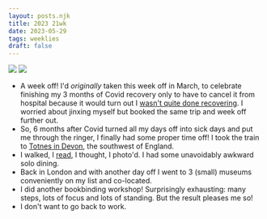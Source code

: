 ```yaml
---
layout: posts.njk
title: 2023 21wk
date: 2023-05-29
tags: weeklies
draft: false
---
```


<section class="two-imgs">
<img src="/../assets/imgs/totnes.jpg">
	<img src="/../assets/imgs/bookbound.jpg">
</section>

- A week off! I'd _originally_ taken this week off in March, to celebrate finishing my 3 months of Covid recovery only to have to cancel it from hospital because it would turn out I [wasn't quite done recovering](https://www.instagram.com/p/CrYCsJitauZ/). I worried about jinxing myself but booked the same trip and week off further out.
- So, 6 months after Covid turned all my days off into sick days and put me through the ringer, I finally had some proper time off! I took the train to [Totnes in Devon](https://www.instagram.com/p/Cs1HqVQtDow/), the southwest of England.
- I walked, I [read](/reading), I thought, I photo'd. I had some unavoidably awkward solo dining.  
- Back in London and with another day off I went to 3 (small) museums conveniently on my list and co-located.
- I did another bookbinding workshop! Surprisingly exhausting: many steps, lots of focus and lots of standing. But the result pleases me so!
- I don't want to go back to work.
